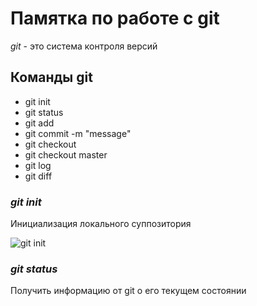 # Памятка по работе с git
*git* - это система контроля версий
## Команды git
* git init
* git status
* git add
* git commit -m "message"
* git checkout
* git checkout master
* git log
* git diff
### *git init* 
Инициализация локального суппозитория

![git init](git_init.jpg)

### *git status*
Получить информацию от git о его текущем состоянии
